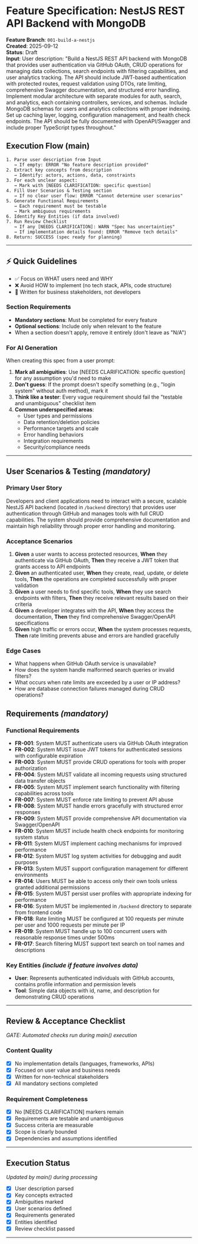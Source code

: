 # Feature Specification: NestJS REST API Backend with MongoDB

**Feature Branch**: `001-build-a-nestjs`  
**Created**: 2025-09-12  
**Status**: Draft  
**Input**: User description: "Build a NestJS REST API backend with MongoDB that provides user authentication via GitHub OAuth, CRUD operations for managing data collections, search endpoints with filtering capabilities, and user analytics tracking. The API should include JWT-based authentication with protected routes, request validation using DTOs, rate limiting, comprehensive Swagger documentation, and structured error handling. Implement modular architecture with separate modules for auth, search, and analytics, each containing controllers, services, and schemas. Include MongoDB schemas for users and analytics collections with proper indexing. Set up caching layer, logging, configuration management, and health check endpoints. The API should be fully documented with OpenAPI/Swagger and include proper TypeScript types throughout."

## Execution Flow (main)
```
1. Parse user description from Input
   → If empty: ERROR "No feature description provided"
2. Extract key concepts from description
   → Identify: actors, actions, data, constraints
3. For each unclear aspect:
   → Mark with [NEEDS CLARIFICATION: specific question]
4. Fill User Scenarios & Testing section
   → If no clear user flow: ERROR "Cannot determine user scenarios"
5. Generate Functional Requirements
   → Each requirement must be testable
   → Mark ambiguous requirements
6. Identify Key Entities (if data involved)
7. Run Review Checklist
   → If any [NEEDS CLARIFICATION]: WARN "Spec has uncertainties"
   → If implementation details found: ERROR "Remove tech details"
8. Return: SUCCESS (spec ready for planning)
```

---

## ⚡ Quick Guidelines
- ✅ Focus on WHAT users need and WHY
- ❌ Avoid HOW to implement (no tech stack, APIs, code structure)
- 👥 Written for business stakeholders, not developers

### Section Requirements
- **Mandatory sections**: Must be completed for every feature
- **Optional sections**: Include only when relevant to the feature
- When a section doesn't apply, remove it entirely (don't leave as "N/A")

### For AI Generation
When creating this spec from a user prompt:
1. **Mark all ambiguities**: Use [NEEDS CLARIFICATION: specific question] for any assumption you'd need to make
2. **Don't guess**: If the prompt doesn't specify something (e.g., "login system" without auth method), mark it
3. **Think like a tester**: Every vague requirement should fail the "testable and unambiguous" checklist item
4. **Common underspecified areas**:
   - User types and permissions
   - Data retention/deletion policies  
   - Performance targets and scale
   - Error handling behaviors
   - Integration requirements
   - Security/compliance needs

---

## User Scenarios & Testing *(mandatory)*

### Primary User Story
Developers and client applications need to interact with a secure, scalable NestJS API backend (located in `/backend` directory) that provides user authentication through GitHub and manages tools with full CRUD capabilities. The system should provide comprehensive documentation and maintain high reliability through proper error handling and monitoring.

### Acceptance Scenarios
1. **Given** a user wants to access protected resources, **When** they authenticate via GitHub OAuth, **Then** they receive a JWT token that grants access to API endpoints
2. **Given** an authenticated user, **When** they create, read, update, or delete tools, **Then** the operations are completed successfully with proper validation
3. **Given** a user needs to find specific tools, **When** they use search endpoints with filters, **Then** they receive relevant results based on their criteria
5. **Given** a developer integrates with the API, **When** they access the documentation, **Then** they find comprehensive Swagger/OpenAPI specifications
6. **Given** high traffic or errors occur, **When** the system processes requests, **Then** rate limiting prevents abuse and errors are handled gracefully

### Edge Cases
- What happens when GitHub OAuth service is unavailable?
- How does the system handle malformed search queries or invalid filters?
- What occurs when rate limits are exceeded by a user or IP address?
- How are database connection failures managed during CRUD operations?

## Requirements *(mandatory)*

### Functional Requirements
- **FR-001**: System MUST authenticate users via GitHub OAuth integration
- **FR-002**: System MUST issue JWT tokens for authenticated sessions with configurable expiration
- **FR-003**: System MUST provide CRUD operations for tools with proper authorization
- **FR-004**: System MUST validate all incoming requests using structured data transfer objects
- **FR-005**: System MUST implement search functionality with filtering capabilities across tools
- **FR-007**: System MUST enforce rate limiting to prevent API abuse
- **FR-008**: System MUST handle errors gracefully with structured error responses
- **FR-009**: System MUST provide comprehensive API documentation via Swagger/OpenAPI
- **FR-010**: System MUST include health check endpoints for monitoring system status
- **FR-011**: System MUST implement caching mechanisms for improved performance
- **FR-012**: System MUST log system activities for debugging and audit purposes
- **FR-013**: System MUST support configuration management for different environments
- **FR-014**: Users MUST be able to access only their own tools unless granted additional permissions
- **FR-015**: System MUST persist user profiles with appropriate indexing for performance
- **FR-016**: System MUST be implemented in `/backend` directory to separate from frontend code
- **FR-018**: Rate limiting MUST be configured at 100 requests per minute per user and 1000 requests per minute per IP
- **FR-019**: System MUST handle up to 100 concurrent users with reasonable response times under 500ms
- **FR-017**: Search filtering MUST support text search on tool names and descriptions

### Key Entities *(include if feature involves data)*
- **User**: Represents authenticated individuals with GitHub accounts, contains profile information and permission levels
- **Tool**: Simple data objects with id, name, and description for demonstrating CRUD operations

---

## Review & Acceptance Checklist
*GATE: Automated checks run during main() execution*

### Content Quality
- [x] No implementation details (languages, frameworks, APIs)
- [x] Focused on user value and business needs
- [x] Written for non-technical stakeholders
- [x] All mandatory sections completed

### Requirement Completeness
- [x] No [NEEDS CLARIFICATION] markers remain
- [x] Requirements are testable and unambiguous  
- [x] Success criteria are measurable
- [x] Scope is clearly bounded
- [x] Dependencies and assumptions identified

---

## Execution Status
*Updated by main() during processing*

- [x] User description parsed
- [x] Key concepts extracted
- [x] Ambiguities marked
- [x] User scenarios defined
- [x] Requirements generated
- [x] Entities identified
- [x] Review checklist passed

---